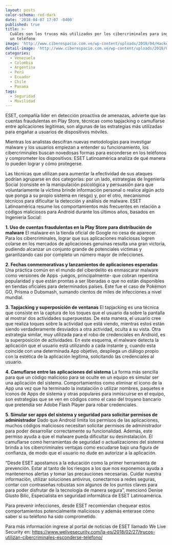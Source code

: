 ```yaml
---
layout: posts
color-schema: red-dark
date: '2018-04-07 17:07 -0400'
published: true
title: >-
  Cuáles son los trucos más utilizados por los cibercriminales para ingresar a
  un teléfono
image: 'http://www.ciberespacio.com.ve/wp-content/uploads/2018/04/Hacker-Telefono.jpg'
detail-image: 'http://www.ciberespacio.com.ve/wp-content/uploads/2018/04/Hacker-Telefono.jpg'
categories:
  - Venezuela
  - Colombia
  - Argentina
  - Perú
  - Ecuador
  - Chile
  - Panama
tags:
  - Seguridad
  - Movilidad
---
```

ESET, compañía líder en detección proactiva de amenazas, advierte que las cuentas fraudulentas en Play Store, técnicas como tapjacking o camuflarse entre aplicaciones legítimas, son algunas de las estrategias más utilizadas para engañar a usuarios de dispositivos móviles.

Mientras los analistas descifran nuevas metodologías para investigar malware y los usuarios empiezan a entender su funcionamiento, los cibercriminales buscan novedosas formas para esconderse en los teléfonos y comprometer los dispositivos. ESET Latinoamérica analiza de qué manera lo pueden lograr y cómo protegerse.

Las técnicas que utilizan para aumentar la efectividad de sus ataques podrían agruparse en dos categorías: por un lado, estrategias de Ingeniería Social (consiste en la manipulación psicológica y persuasión para que voluntariamente la víctima brinde información personal o realice algún acto que ponga a su propio sistema en riesgo) y, por el otro, mecanismos técnicos para dificultar la detección y análisis de malware. ESET Latinoamérica resume los comportamientos más frecuentes en relación a códigos maliciosos para Android durante los últimos años, basados en Ingeniería Social:

**1.	Uso de cuentas fraudulentas en la Play Store para distribución de malware**
El malware en la tienda oficial de Google no cesa de aparecer. Para los cibercriminales, lograr que sus aplicaciones maliciosas logren colarse en los mercados de aplicaciones genuinas resulta una gran victoria, pudiendo alcanzar un conjunto grande de potenciales víctimas y garantizando casi por completo un número mayor de infecciones. 

**2.	Fechas conmemorativas y lanzamientos de aplicaciones esperadas**
Una práctica común en el mundo del ciberdelito es enmascarar malware como versiones de Apps -juegos, principalmente- que cobran repentina popularidad y que están prontas a ser liberadas o que no están disponibles en tiendas oficiales para determinados países. Este fue el caso de Pokémon GO, Prisma o Dubsmash, sumando cientos de miles de infecciones a nivel mundial.

**3.	Tapjacking y superposición de ventanas**
El tapjacking es una técnica que consiste en la captura de los toques que el usuario da sobre la pantalla al mostrar dos actividades superpuestas. De esta manera, el usuario cree que realiza toques sobre la actividad que está viendo, mientras estos están siendo verdaderamente desviados a otra actividad, oculta a su vista. Otra estrategia similar, muy utilizada para el robo de credenciales en Android, es la superposición de actividades. En este esquema, el malware detecta la aplicación que el usuario está utilizando a cada instante y, cuando esta coincide con una determinada App objetivo, despliega un diálogo propio con la estética de la aplicación legítima, solicitando las credenciales al usuario.

**4.	Camuflarse entre las aplicaciones del sistema**
La forma más sencilla para que un código malicioso para se oculte en un equipo es simular ser una aplicación del sistema. Comportamientos como eliminar el icono de la App una vez que ha terminado la instalación o utilizar nombres, paquetes e iconos de Apps de sistema y otras populares para inmiscuirse en el equipo, son estrategias que se ven en códigos como el caso del troyano bancario que pretendía ser Adobe Flash Player para robar credenciales.

**5.	Simular ser apps del sistema y seguridad para solicitar permisos de administrador**
Dado que Android limita los permisos de las aplicaciones, muchos códigos maliciosos necesitan solicitar permisos de administrador para poder desarrollar correctamente su funcionalidad. Además, este permiso ayuda a que el malware pueda dificultar su desinstalación. El camuflarse como herramientas de seguridad o actualizaciones del sistema brinda a los cibercriminales ventajas como escudarse bajo una figura de confianza, de modo que el usuario no dude en autorizar a la aplicación.

“Desde ESET apostamos a la educación como la primer herramienta de prevención. Estar al tanto de los riesgos a los que nos exponemos ayuda a mantenernos alertas y tomar las precauciones necesarias. Cuidar nuestra información, utilizar soluciones antivirus, conectarnos a redes seguras, contar con contraseñas robustas son algunos de los puntos claves para para poder disfrutar de la tecnología de manera segura”, mencionó Denise Giusto Bilic, Especialista en seguridad informática de ESET Latinoamérica.

Para prevenir infecciones, desde ESET recomiendan chequear estos comportamientos potencialmente maliciosos y además enterase cómo saber si su teléfono ha sido comprometido.

Para más información ingrese al portal de noticias de ESET llamado We Live Security en: https://www.welivesecurity.com/la-es/2018/02/27/trucos-utilizan-cibercriminales-esconderse-telefono/

